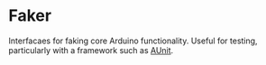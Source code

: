 # Faker
Interfacaes for faking core Arduino functionality. Useful for testing, particularly with a framework such as [AUnit].

[AUnit]: "https://github.com/bxparks/AUnit"
